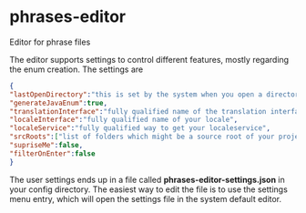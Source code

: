 # phrases-editor
Editor for phrase files

The editor supports settings to control different features, mostly regarding the enum creation. The settings are

```json
{
"lastOpenDirectory":"this is set by the system when you open a directory",
"generateJavaEnum":true,
"translationInterface":"fully qualified name of the translation interface",
"localeInterface":"fully qualified name of your locale",
"localeService":"fully qualified way to get your localeservice",
"srcRoots":["list of folders which might be a source root of your project","usually something like src"],
"supriseMe":false,
"filterOnEnter":false
}
```

The user settings ends up in a file called **phrases-editor-settings.json** in your config directory. The easiest way to edit the file is to use the settings menu entry, which will open the settings file in the system default editor.
